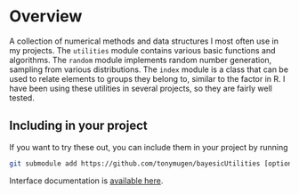 # Overview

A collection of numerical methods and data structures I most often use in my projects. The `utilities` module contains various basic functions and algorithms. The `random` module implements random number generation, sampling from various distributions. The `index` module is a class that can be used to relate elements to groups they belong to, similar to the factor in R. I have been using these utilities in several projects, so they are fairly well tested.

## Including in your project

If you want to try these out, you can include them in your project by running

```sh
git submodule add https://github.com/tonymugen/bayesicUtilities [optional local name]
```

Interface documentation is [available here](https://bayesicresearch.org/software/bayesicutilities).
